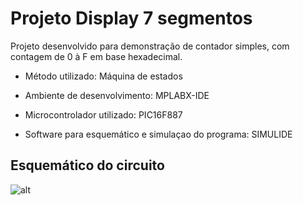 # Projeto Display 7 segmentos

Projeto desenvolvido para demonstração de contador simples, com contagem de 0 à F em base hexadecimal.

* Método utilizado: Máquina de estados

* Ambiente de desenvolvimento: MPLABX-IDE

* Microcontrolador utilizado: PIC16F887

* Software para esquemático e simulaçao do programa: SIMULIDE

## Esquemático do circuito

![alt](https://raw.githubusercontent.com/guilemes1/disp7seg/master/Esquem%C3%A1tico_Display.jpg)
